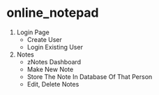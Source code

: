 # online_notepad

1. Login Page
    - Create User
    - Login Existing User
2. Notes 
    - zNotes Dashboard
    - Make New Note
    - Store The Note In Database Of That Person
    - Edit, Delete Notes
